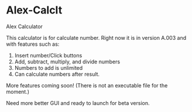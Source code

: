# Alex-CalcIt
Alex Calculator

This calculator is for calculate number. Right now it is in version A.003 and with features such as:
1. Insert number/Click buttons
2. Add, subtract, multiply, and divide numbers
3. Numbers to add is unlimited
4. Can calculate numbers after result.

More features coming soon!
(There is not an executable file for the moment.)

Need more better GUI and ready to launch for beta version.
